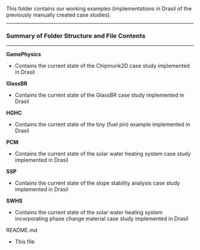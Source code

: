 This folder contains our working examples (implementations in Drasil of the previously manually created case studies).

--------------------------------------------------
### Summary of Folder Structure and File Contents
--------------------------------------------------
**GamePhysics**
  - Contains the current state of the Chipmunk2D case study implemented in Drasil

**GlassBR**
  - Contains the current state of the GlassBR case study implemented in Drasil
  
**HGHC**
  - Contains the current state of the tiny (fuel pin) example implemented in Drasil
  
**PCM**
  - Contains the current state of the solar water heating system case study implemented in Drasil
  
**SSP**
  - Contains the current state of the slope stability analysis case study implemented in Drasil
  
**SWHS**
  - Contains the current state of the solar water heating system incorporating phase change material case study implemented in Drasil

README.md
  - This file